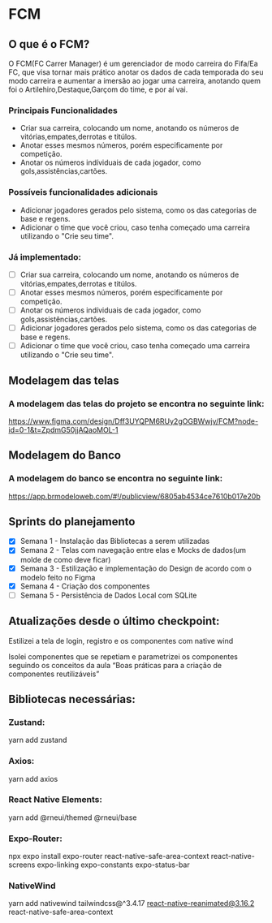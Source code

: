 # FCM

##  O que é o FCM?

O FCM(FC Carrer Manager) é um gerenciador de modo carreira do Fifa/Ea FC, que visa tornar mais prático anotar os dados de cada temporada do seu modo carreira e aumentar a imersão ao jogar uma carreira, anotando quem foi o Artilehiro,Destaque,Garçom do time, e por aí vai.

### Principais Funcionalidades

- Criar sua carreira, colocando um nome, anotando os números de vitórias,empates,derrotas e titúlos.
- Anotar esses mesmos números, porém especificamente por competição.
- Anotar os números indíviduais de cada jogador, como gols,assistências,cartões.

### Possíveis funcionalidades adicionais
- Adicionar jogadores gerados pelo sistema, como os das categorias de base e regens.
- Adicionar o time que você criou, caso tenha começado uma carreira utilizando o "Crie seu time".

### Já implementado:

- [ ] Criar sua carreira, colocando um nome, anotando os números de vitórias,empates,derrotas e titúlos.
- [ ] Anotar esses mesmos números, porém especificamente por competição.
- [ ] Anotar os números indíviduais de cada jogador, como gols,assistências,cartões.
- [ ] Adicionar jogadores gerados pelo sistema, como os das categorias de base e regens.
- [ ] Adicionar o time que você criou, caso tenha começado uma carreira utilizando o "Crie seu time".

## Modelagem das telas

### A modelagem das telas do projeto se encontra no seguinte link: 

https://www.figma.com/design/Dff3UYQPM6RUy2gOGBWwjv/FCM?node-id=0-1&t=ZpdmG50jjAQaoMOL-1

## Modelagem do Banco

### A modelagem do banco se encontra no seguinte link:

https://app.brmodeloweb.com/#!/publicview/6805ab4534ce7610b017e20b

## Sprints do planejamento
- [X] Semana 1 - Instalação das Bibliotecas a serem utilizadas
- [X] Semana 2 - Telas com navegação entre elas e Mocks de dados(um molde de como deve ficar)
- [X] Semana 3 - Estilização e implementação do Design de acordo com o modelo feito no Figma
- [X] Semana 4 - Criação dos componentes
- [ ] Semana 5 - Persistência de Dados Local com SQLite

## Atualizações desde o último checkpoint:

Estilizei a tela de login, registro e os componentes com native wind 

Isolei componentes que se repetiam e parametrizei os componentes seguindo os conceitos da aula “Boas práticas para a criação de componentes reutilizáveis”

## Bibliotecas necessárias: 

### Zustand: 

yarn add zustand

### Axios: 

yarn add axios

### React Native Elements:

yarn add @rneui/themed @rneui/base

### Expo-Router:

npx expo install expo-router react-native-safe-area-context react-native-screens expo-linking expo-constants expo-status-bar

### NativeWind 

yarn add nativewind tailwindcss@^3.4.17 react-native-reanimated@3.16.2 react-native-safe-area-context

